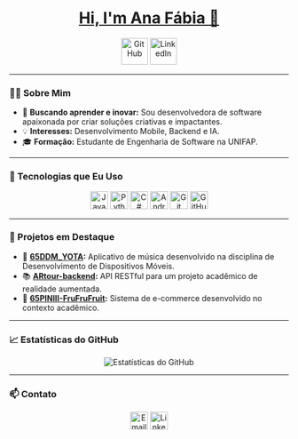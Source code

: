 <h1 align="center"><a href="https://github.com/afcoelho44">Hi, I'm Ana Fábia 👋</a></h1>

<p align="center">
  <a href="https://github.com/afcoelho44">
    <picture>
      <source media="(prefers-color-scheme: dark)" srcset="https://cdn.simpleicons.org/github/white">
      <img alt="GitHub" title="GitHub" height="48" width="48" src="https://cdn.simpleicons.org/github"></picture></a>
  <a href="https://www.linkedin.com/in/ana-fábia-coelho-dos-santos-12475624b">
    <img alt="LinkedIn" title="LinkedIn" height="48" width="48" src="https://cdn.simpleicons.org/linkedin"></a>
</p>

---

### 👩‍💻 Sobre Mim
- 🌱 **Buscando aprender e inovar:** Sou desenvolvedora de software apaixonada por criar soluções criativas e impactantes.
- 💡 **Interesses:** Desenvolvimento Mobile, Backend e IA.
- 🎓 **Formação:** Estudante de Engenharia de Software na UNIFAP.

---

### 🔧 Tecnologias que Eu Uso
<p align="center">
  <img src="https://cdn.simpleicons.org/java/ED8B00" height="32" alt="Java" title="Java">
  <img src="https://cdn.simpleicons.org/python/3776AB" height="32" alt="Python" title="Python">
  <img src="https://cdn.simpleicons.org/csharp/239120" height="32" alt="C#" title="C#">
  <img src="https://cdn.simpleicons.org/androidstudio/3DDC84" height="32" alt="Android Studio" title="Android Studio">
  <img src="https://cdn.simpleicons.org/git/F05032" height="32" alt="Git" title="Git">
  <img src="https://cdn.simpleicons.org/github/181717" height="32" alt="GitHub" title="GitHub">
</p>

---

### 🚀 Projetos em Destaque
- 🎵 **[65DDM_YOTA](https://github.com/afcoelho44/65DDM_YOTA):** Aplicativo de música desenvolvido na disciplina de Desenvolvimento de Dispositivos Móveis.
- 📚 **[ARtour-backend](https://github.com/afcoelho44/ARtour-backend):** API RESTful para um projeto acadêmico de realidade aumentada.
- 🛒 **[65PINIII-FruFruFruit](https://github.com/Deb4cker/65PINIII-FruFruFruit):** Sistema de e-commerce desenvolvido no contexto acadêmico.

---

### 📈 Estatísticas do GitHub
<p align="center">
  <img src="https://github-readme-stats.vercel.app/api?username=afcoelho44&show_icons=true&theme=radical" alt="Estatísticas do GitHub">
</p>

---

### 📫 Contato
<p align="center">
  <a href="mailto:afcoelho44@gmail.com">
    <img src="https://cdn.simpleicons.org/gmail/EA4335" height="32" alt="Email" title="Email"></a>
  <a href="https://www.linkedin.com/in/ana-fábia-coelho-dos-santos-12475624b">
    <img src="https://cdn.simpleicons.org/linkedin/0077B5" height="32" alt="LinkedIn" title="LinkedIn"></a>
</p>

